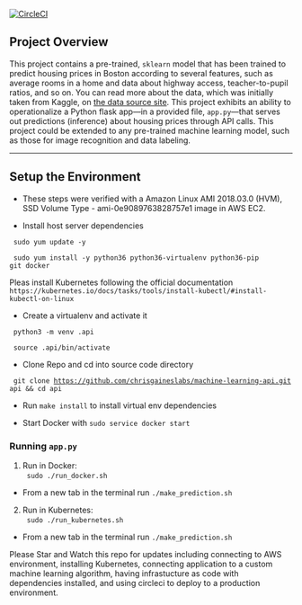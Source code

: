 [![CircleCI](https://circleci.com/gh/chrisgaineslabs/machine-learning-api.svg?style=svg)](https://circleci.com/gh/chrisgaineslabs/machine-learning-api)

## Project Overview

This project contains a pre-trained, `sklearn` model that has been trained to predict housing prices in Boston according to several features, such as average rooms in a home and data about highway access, teacher-to-pupil ratios, and so on. You can read more about the data, which was initially taken from Kaggle, on [the data source site](https://www.kaggle.com/c/boston-housing). This project exhibits an ability to operationalize a Python flask app—in a provided file, `app.py`—that serves out predictions (inference) about housing prices through API calls. This project could be extended to any pre-trained machine learning model, such as those for image recognition and data labeling.

---

## Setup the Environment

* These steps were verified with a Amazon Linux AMI 2018.03.0 (HVM), SSD Volume Type - ami-0e9089763828757e1 image in AWS EC2.

* Install host server dependencies

<code> sudo yum update -y </code>

<code> sudo yum install -y python36 python36-virtualenv python36-pip git docker</code>

Pleas install Kubernetes following the official documentation `https://kubernetes.io/docs/tasks/tools/install-kubectl/#install-kubectl-on-linux`

* Create a virtualenv and activate it

<code> python3 -m venv .api </code> 

<code> source .api/bin/activate </code> 

* Clone Repo and cd into source code directory

<code> git clone https://github.com/chrisgaineslabs/machine-learning-api.git api && cd api</code>

* Run `make install` to install virtual env dependencies

* Start Docker with `sudo service docker start`

### Running `app.py`

1. Run in Docker:  
<code> sudo ./run_docker.sh </code>
* From a new tab in the terminal run `./make_prediction.sh`

2. Run in Kubernetes:  
<code> sudo ./run_kubernetes.sh </code>

* From a new tab in the terminal run `./make_prediction.sh`





Please Star and Watch this repo for updates including connecting to AWS environment, installing Kubernetes, connecting application to a custom machine learning algorithm, having infrastucture as code with dependencies installed, and using circleci to deploy to a production environment.